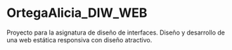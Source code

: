 # OrtegaAlicia_DIW_WEB

Proyecto para la asignatura de diseño de interfaces.
Diseño y desarrollo de una web estática responsiva con diseño atractivo.

